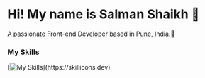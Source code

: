 <h1> Hi! My name is Salman Shaikh 👋 </h1>
A passionate Front-end Developer based in Pune, India.📍
<h3>My Skills</h3>

[![My Skills](https://skillicons.dev/icons?i=html,css,js,vscode,)](https://skillicons.dev)


<!---
git-salmanshaikh/git-salmanshaikh is a ✨ special ✨ repository because its `README.md` (this file) appears on your GitHub profile.
You can click the Preview link to take a look at your changes.
--->
